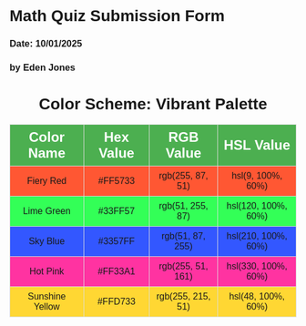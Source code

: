 <html lang="en">
<h1>Math Quiz Submission Form</h1>
<h3>Date: 10/01/2025</h3>
<h3> by Eden Jones</h3>
<head>
    <meta charset="UTF-8">
    <meta name="viewport" content="width=device-width, initial-scale=1.0">
    <title>Color Scheme Table</title>
    <style>
        body {
            font-family: Arial, sans-serif;
        }
        table {
            width: 100%;
            border-collapse: collapse;
        }
        th {
            background-color: #4CAF50; /* Example header color */
            color: white;
            font-size: 1.5em;
            text-align: left;
            padding: 10px;
        }
        th, td {
            border: 1px solid #ddd;
            padding: 8px;
            text-align: center;
        }
        tr:nth-child(even) {
            background-color: #f2f2f2;
        }
        tr:hover {
            background-color: #ddd;
        }
    </style>
</head>
<body>

<h1 style="text-align: center;">Color Scheme: Vibrant Palette</h1>
<table>
    <thead>
        <tr>
            <th>Color Name</th>
            <th>Hex Value</th>
            <th>RGB Value</th>
            <th>HSL Value</th>
        </tr>
    </thead>
    <tbody>
        <tr style="background-color: #FF5733;">
            <td>Fiery Red</td>
            <td>#FF5733</td>
            <td>rgb(255, 87, 51)</td>
            <td>hsl(9, 100%, 60%)</td>
        </tr>
        <tr style="background-color: #33FF57;">
            <td>Lime Green</td>
            <td>#33FF57</td>
            <td>rgb(51, 255, 87)</td>
            <td>hsl(120, 100%, 60%)</td>
        </tr>
        <tr style="background-color: #3357FF;">
            <td>Sky Blue</td>
            <td>#3357FF</td>
            <td>rgb(51, 87, 255)</td>
            <td>hsl(210, 100%, 60%)</td>
        </tr>
        <tr style="background-color: #FF33A1;">
            <td>Hot Pink</td>
            <td>#FF33A1</td>
            <td>rgb(255, 51, 161)</td>
            <td>hsl(330, 100%, 60%)</td>
        </tr>
        <tr style="background-color: #FFD733;">
            <td>Sunshine Yellow</td>
            <td>#FFD733</td>
            <td>rgb(255, 215, 51)</td>
            <td>hsl(48, 100%, 60%)</td>
        </tr>
    </tbody>
</table>

</body>
</html>
